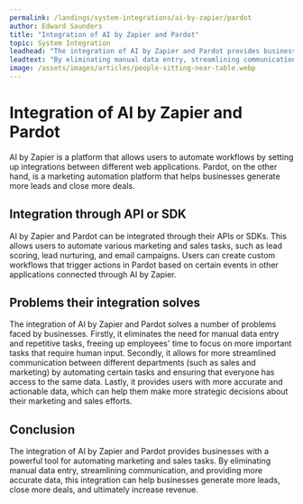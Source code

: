 ```yaml
---
permalink: /landings/system-integrations/ai-by-zapier/pardot
author: Edward Saunders
title: "Integration of AI by Zapier and Pardot"
topic: System Integration
leadhead: "The integration of AI by Zapier and Pardot provides businesses with a powerful tool for automating marketing and sales tasks"
leadtext: "By eliminating manual data entry, streamlining communication, and providing more accurate data, this integration can help businesses generate more leads, close more deals, and ultimately increase revenue."
image: /assets/images/articles/people-sitting-near-table.webp
---
```

<div class="arttext">	<h1>Integration of AI by Zapier and Pardot</h1>
	<p>AI by Zapier is a platform that allows users to automate workflows by setting up integrations between different web applications. Pardot, on the other hand, is a marketing automation platform that helps businesses generate more leads and close more deals. </p>
	<h2>Integration through API or SDK</h2>
	<p>AI by Zapier and Pardot can be integrated through their APIs or SDKs. This allows users to automate various marketing and sales tasks, such as lead scoring, lead nurturing, and email campaigns. Users can create custom workflows that trigger actions in Pardot based on certain events in other applications connected through AI by Zapier. </p>
	<h2>Problems their integration solves</h2>
	<p>The integration of AI by Zapier and Pardot solves a number of problems faced by businesses. Firstly, it eliminates the need for manual data entry and repetitive tasks, freeing up employees' time to focus on more important tasks that require human input. Secondly, it allows for more streamlined communication between different departments (such as sales and marketing) by automating certain tasks and ensuring that everyone has access to the same data. Lastly, it provides users with more accurate and actionable data, which can help them make more strategic decisions about their marketing and sales efforts. </p>
	<h2>Conclusion</h2>
	<p>The integration of AI by Zapier and Pardot provides businesses with a powerful tool for automating marketing and sales tasks. By eliminating manual data entry, streamlining communication, and providing more accurate data, this integration can help businesses generate more leads, close more deals, and ultimately increase revenue. </p>
</div>